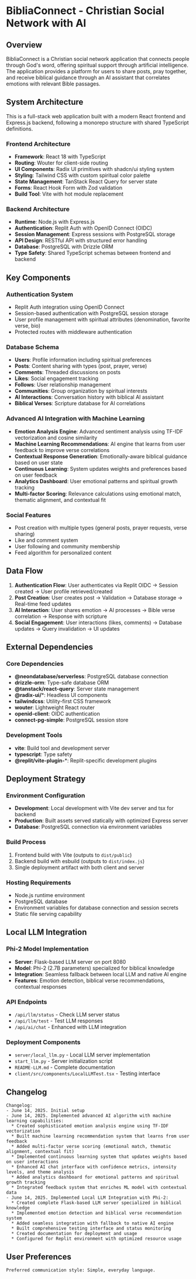 # BibliaConnect - Christian Social Network with AI

## Overview

BibliaConnect is a Christian social network application that connects people through God's word, offering spiritual support through artificial intelligence. The application provides a platform for users to share posts, pray together, and receive biblical guidance through an AI assistant that correlates emotions with relevant Bible passages.

## System Architecture

This is a full-stack web application built with a modern React frontend and Express.js backend, following a monorepo structure with shared TypeScript definitions.

### Frontend Architecture
- **Framework**: React 18 with TypeScript
- **Routing**: Wouter for client-side routing
- **UI Components**: Radix UI primitives with shadcn/ui styling system
- **Styling**: Tailwind CSS with custom spiritual color palette
- **State Management**: TanStack React Query for server state
- **Forms**: React Hook Form with Zod validation
- **Build Tool**: Vite with hot module replacement

### Backend Architecture
- **Runtime**: Node.js with Express.js
- **Authentication**: Replit Auth with OpenID Connect (OIDC)
- **Session Management**: Express sessions with PostgreSQL storage
- **API Design**: RESTful API with structured error handling
- **Database**: PostgreSQL with Drizzle ORM
- **Type Safety**: Shared TypeScript schemas between frontend and backend

## Key Components

### Authentication System
- Replit Auth integration using OpenID Connect
- Session-based authentication with PostgreSQL session storage
- User profile management with spiritual attributes (denomination, favorite verse, bio)
- Protected routes with middleware authentication

### Database Schema
- **Users**: Profile information including spiritual preferences
- **Posts**: Content sharing with types (post, prayer, verse)
- **Comments**: Threaded discussions on posts
- **Likes**: Social engagement tracking
- **Follows**: User relationship management
- **Communities**: Group organization by spiritual interests
- **AI Interactions**: Conversation history with biblical AI assistant
- **Biblical Verses**: Scripture database for AI correlations

### Advanced AI Integration with Machine Learning
- **Emotion Analysis Engine**: Advanced sentiment analysis using TF-IDF vectorization and cosine similarity
- **Machine Learning Recommendations**: AI engine that learns from user feedback to improve verse correlations
- **Contextual Response Generation**: Emotionally-aware biblical guidance based on user state
- **Continuous Learning**: System updates weights and preferences based on user feedback
- **Analytics Dashboard**: User emotional patterns and spiritual growth tracking
- **Multi-factor Scoring**: Relevance calculations using emotional match, thematic alignment, and contextual fit

### Social Features
- Post creation with multiple types (general posts, prayer requests, verse sharing)
- Like and comment system
- User following and community membership
- Feed algorithm for personalized content

## Data Flow

1. **Authentication Flow**: User authenticates via Replit OIDC → Session created → User profile retrieved/created
2. **Post Creation**: User creates post → Validation → Database storage → Real-time feed updates
3. **AI Interaction**: User shares emotion → AI processes → Bible verse correlation → Response with scripture
4. **Social Engagement**: User interactions (likes, comments) → Database updates → Query invalidation → UI updates

## External Dependencies

### Core Dependencies
- **@neondatabase/serverless**: PostgreSQL database connection
- **drizzle-orm**: Type-safe database ORM
- **@tanstack/react-query**: Server state management
- **@radix-ui/***: Headless UI components
- **tailwindcss**: Utility-first CSS framework
- **wouter**: Lightweight React router
- **openid-client**: OIDC authentication
- **connect-pg-simple**: PostgreSQL session store

### Development Tools
- **vite**: Build tool and development server
- **typescript**: Type safety
- **@replit/vite-plugin-***: Replit-specific development plugins

## Deployment Strategy

### Environment Configuration
- **Development**: Local development with Vite dev server and tsx for backend
- **Production**: Built assets served statically with optimized Express server
- **Database**: PostgreSQL connection via environment variables

### Build Process
1. Frontend build with Vite (outputs to `dist/public`)
2. Backend build with esbuild (outputs to `dist/index.js`)
3. Single deployment artifact with both client and server

### Hosting Requirements
- Node.js runtime environment
- PostgreSQL database
- Environment variables for database connection and session secrets
- Static file serving capability

## Local LLM Integration

### Phi-2 Model Implementation
- **Server**: Flask-based LLM server on port 8080
- **Model**: Phi-2 (2.7B parameters) specialized for biblical knowledge
- **Integration**: Seamless fallback between local LLM and native AI engine
- **Features**: Emotion detection, biblical verse recommendations, contextual responses

### API Endpoints
- `/api/llm/status` - Check LLM server status
- `/api/llm/test` - Test LLM responses
- `/api/ai/chat` - Enhanced with LLM integration

### Deployment Components
- `server/local_llm.py` - Local LLM server implementation
- `start_llm.py` - Server initialization script
- `README-LLM.md` - Complete documentation
- `client/src/components/LocalLLMTest.tsx` - Testing interface

## Changelog

```
Changelog:
- June 14, 2025. Initial setup
- June 14, 2025. Implemented advanced AI algorithm with machine learning capabilities:
  * Created sophisticated emotion analysis engine using TF-IDF vectorization
  * Built machine learning recommendation system that learns from user feedback
  * Added multi-factor verse scoring (emotional match, thematic alignment, contextual fit)
  * Implemented continuous learning system that updates weights based on user interactions
  * Enhanced AI chat interface with confidence metrics, intensity levels, and theme analysis
  * Added analytics dashboard for emotional patterns and spiritual growth tracking
  * Integrated feedback system that enriches ML model with contextual data
- June 14, 2025. Implemented Local LLM Integration with Phi-2:
  * Created complete Flask-based LLM server specialized in biblical knowledge
  * Implemented emotion detection and biblical verse recommendation system
  * Added seamless integration with fallback to native AI engine
  * Built comprehensive testing interface and status monitoring
  * Created documentation for deployment and usage
  * Configured for Replit environment with optimized resource usage
```

## User Preferences

```
Preferred communication style: Simple, everyday language.
```